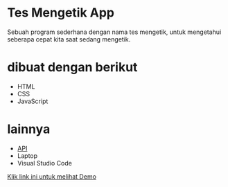 # Tes Mengetik App
Sebuah program sederhana dengan nama tes mengetik, untuk mengetahui seberapa cepat kita saat sedang mengetik.
# dibuat dengan berikut
  * HTML
  * CSS
  * JavaScript
# lainnya
  * <a href="https://api.quotable.io/">API</a>
  * Laptop
  * Visual Studio Code

  <a href="http://Facebook.com">Klik link ini untuk melihat Demo
